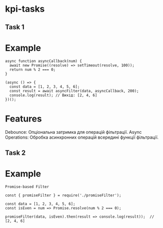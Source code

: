 # kpi-tasks

## Task 1

# Example 
```
async function asyncCallback(num) {
  await new Promise((resolve) => setTimeout(resolve, 100));
  return num % 2 === 0;
}

(async () => {
  const data = [1, 2, 3, 4, 5, 6];
  const result = await asyncFilter(data, asyncCallback, 200);
  console.log(result); // Вихід: [2, 4, 6]
})();
```
# Features

Debounce: Опціональна затримка для операцій фільтрації.
Async Operations: Обробка асинхронних операцій всередині функції фільтрації.


## Task 2

# Example 
```
Promise-based Filter

const { promiseFilter } = require('./promiseFilter');

const data = [1, 2, 3, 4, 5, 6];
const isEven = num => Promise.resolve(num % 2 === 0);

promiseFilter(data, isEven).then(result => console.log(result));  // [2, 4, 6]
```



